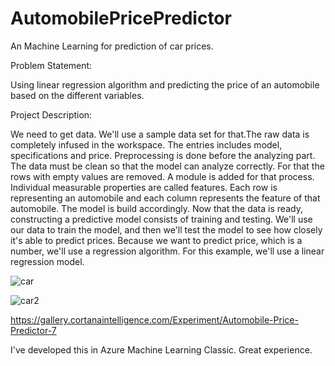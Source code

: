 # AutomobilePricePredictor
An Machine Learning for prediction of car prices. 

Problem Statement:

Using linear regression algorithm and predicting the price of an automobile based on the different variables. 

Project Description:

We need to get data. We'll use a sample data set for that.The raw data is completely infused in the workspace. The entries includes model, specifications and price. Preprocessing is done before the analyzing part. The data must be clean so that the model can analyze correctly. For that the rows with empty values are removed. A module is added for that process. Individual measurable properties are called features. Each row is representing an automobile and each column represents the feature of that automobile. The model is build accordingly. Now that the data is ready, constructing a predictive model consists of training and testing. We'll use our data to train the model, and then we'll test the model to see how closely it's able to predict prices. Because we want to predict price, which is a number, we'll use a regression algorithm. For this example, we'll use a linear regression model.

![car](https://user-images.githubusercontent.com/83619179/151640481-96161288-e532-4dd1-8ac8-f0e72cd22754.PNG)

![car2](https://user-images.githubusercontent.com/83619179/151640506-0b762e3f-a627-43e9-97c6-f38b301abb1e.PNG)

https://gallery.cortanaintelligence.com/Experiment/Automobile-Price-Predictor-7

I've developed this in Azure Machine Learning Classic. Great experience. 

